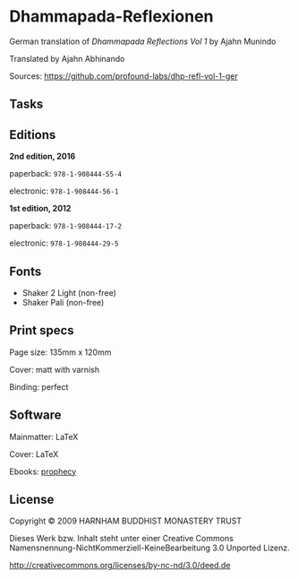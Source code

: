 # Dhammapada-Reflexionen

German translation of *Dhammapada Reflections Vol 1* by Ajahn Munindo

Translated by Ajahn Abhinando

Sources: <https://github.com/profound-labs/dhp-refl-vol-1-ger>

## Tasks

## Editions

**2nd edition, 2016**

paperback: `978-1-908444-55-4`

electronic: `978-1-908444-56-1`

**1st edition, 2012**

paperback: `978-1-908444-17-2`

electronic: `978-1-908444-29-5`

## Fonts

- Shaker 2 Light (non-free)
- Shaker Pali (non-free)

## Print specs

Page size: 135mm x 120mm

Cover: matt with varnish

Binding: perfect

## Software

Mainmatter: LaTeX

Cover: LaTeX

Ebooks: [prophecy](https://github.com/profound-labs/prophecy)

## License

Copyright &copy; 2009 HARNHAM BUDDHIST MONASTERY TRUST

Dieses Werk bzw. Inhalt steht unter einer Creative Commons  
Namensnennung-NichtKommerziell-KeineBearbeitung 3.0 Unported Lizenz.

<http://creativecommons.org/licenses/by-nc-nd/3.0/deed.de>
